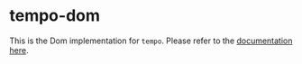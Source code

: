 # tempo-dom

This is the Dom implementation for `tempo`. Please refer to the [documentation here](https://fponticelli.github.io/tempo/).
